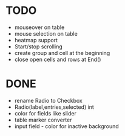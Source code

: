 # TODO

* mouseover on table
* mouse selection on table
* heatmap support
* Start/stop scrolling
* create group and cell at the beginning
* close open cells and rows at End()

# DONE

* rename Radio to Checkbox
* Radio(label,entries,selected) int
* color for fields like slider
* table marker converter
* input field - color for inactive background